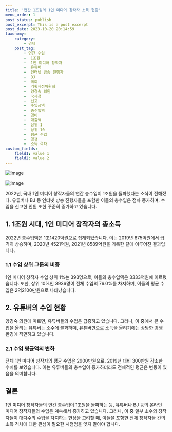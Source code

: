 ```yaml
---
title: '연간 1조원의 1인 미디어 창작자 소득 현황'
menu_order: 1
post_status: publish
post_excerpt: This is a post excerpt
post_date: 2023-10-20 20:14:59
taxonomy:
    category:
        - 경제
    post_tag:
        - 연간 수입
        -  1조원
        -  1인 미디어 창작자
        -  유튜버
        -  인터넷 방송 진행자
        -  BJ
        -  국회
        -  기획재정위원회
        -  양경숙 의원
        -  국세청
        -  신고
        -  수입금액
        -  총수입액
        -  경비
        -  매출액
        -  상위 1
        -  상위 10
        -  평균 수입
        -  경쟁
        -  소득 격차
custom_fields:
    field1: value 1
    field2: value 2
---
```


![Image](https://imgnews.pstatic.net/image/005/2024/02/07/2020102616023293658_1603695752_0019142439_20240207132501393.jpg?type=w647)

![Image](https://imgnews.pstatic.net/image/005/2024/02/07/2024020707272235148_1707258442_0019142439_20240207132501396.jpg?type=w647)


2022년, 국내 1인 미디어 창작자들의 연간 총수입이 1조원을 돌파했다는 소식이 전해졌다. 유튜버나 BJ 등 인터넷 방송 진행자들을 포함한 이들의 총수입은 점차 증가하며, 수입을 신고한 인원 또한 꾸준히 증가하고 있습니다.

## 1. 1조원 시대, 1인 미디어 창작자의 총소득
2022년 총수입액은 1조1420억원으로 집계되었습니다. 이는 2019년 875억원에서 급격히 상승하며, 2020년 4521억원, 2021년 8589억원을 기록한 끝에 이루어진 결과입니다.

### 1.1 수입 상위 그룹의 비중
1인 미디어 창작자 수입 상위 1%는 393명으로, 이들의 총수입액은 3333억원에 이르렀습니다. 또한, 상위 10%인 3936명이 전체 수입의 76.0%를 차지하며, 이들의 평균 수입은 2억2100만원으로 나타났습니다.

## 2. 유튜버의 수입 현황
양경숙 의원에 따르면, 유튜버들의 수입은 급증하고 있습니다. 그러나, 이 중에서 큰 수입을 올리는 유튜버는 소수에 불과하며, 유튜버만으로 소득을 올리기에는 상당한 경쟁 환경에 직면하고 있습니다.

### 2.1 수입 평균액의 변화
전체 1인 미디어 창작자의 평균 수입은 2900만원으로, 2019년 대비 300만원 감소한 수치를 보였습니다. 이는 유튜버들의 총수입이 증가하더라도 전체적인 평균은 변동이 있음을 의미합니다.

## 결론
1인 미디어 창작자들의 연간 총수입이 1조원을 돌파하는 등, 유튜버나 BJ 등의 온라인 미디어 창작자들의 수입은 계속해서 증가하고 있습니다. 그러나, 이 중 일부 소수의 창작자들이 대다수의 수입을 차지하는 현상을 고려할 때, 이들을 포함한 전체 창작자들 간의 소득 격차에 대한 관심이 필요한 시점임을 잊지 말아야 합니다.
